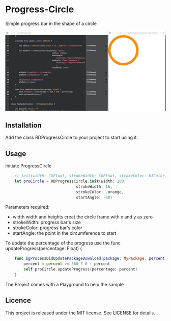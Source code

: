 # Progress-Circle
Simple progress bar in the shape of a circle

<img src="animation.gif" width="700">

## Installation

Add the class RDProgressCircle to your project to start using it.

## Usage

Initiate ProgressCircle
```swift
    // init(width: CGFloat, strokeWidth: CGFloat, strokeColor: UIColor, startAngle: Float)
    let proCircle = RDProgressCircle.init(width: 200,
                               strokeWidth: 16,
                               strokeColor: .orange,
                               startAngle: -90)
```
Parameters required:

- width width and heights creat the circle frame with x and y as zero
- strokeWidth: progress bar's size
- strokeColor: progress bar's color
- startAngle: the point in the circumference to start

To update the percentage of the progress use the func updateProgress(percentage: Float) {

```swift
    func bgProcessDidUpdatePackageDownload(package: MyPackage, percent: CGFloat) {
        percent = percent >= 360 ? 0 : percent
        self.proCircle.updateProgress(percentage: percent)
    }
```
 
 The Project comes with a Playground to help the sample
 
 ## Licence
 
 This project is released under the MIT license. See LICENSE for details.
